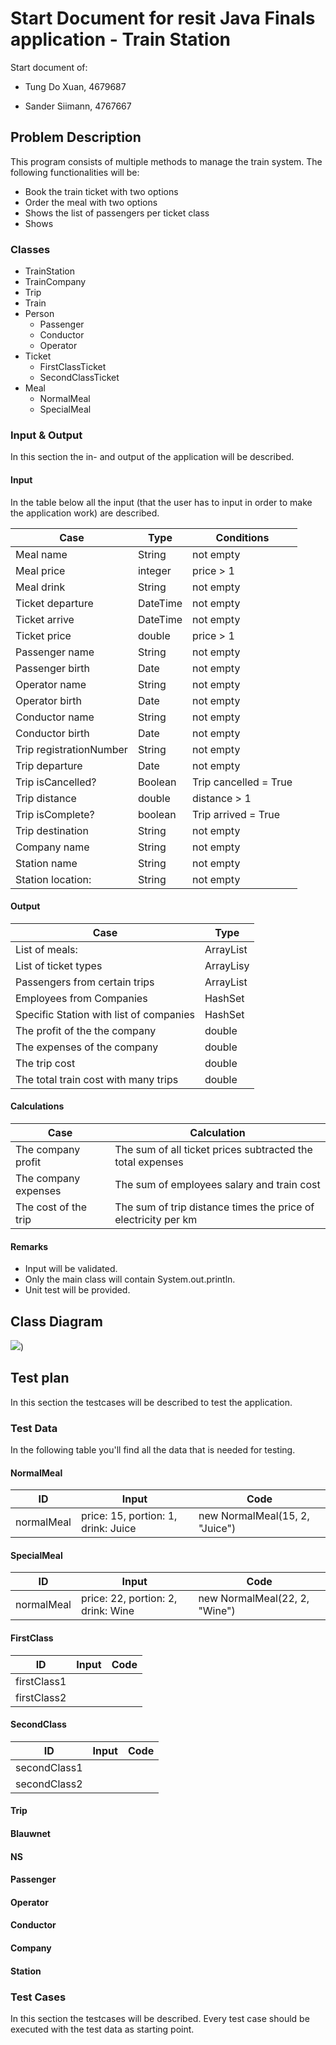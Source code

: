 # Start Document for resit Java Finals application - Train Station

Start document of:

- Tung Do Xuan, 4679687

- Sander Siimann, 4767667

## Problem Description

This program consists of multiple methods to manage the train system. The following functionalities will be:

- Book the train ticket with two options
- Order the meal with two options
- Shows the list of passengers per ticket class
- Shows

### Classes

- TrainStation
- TrainCompany
- Trip
- Train
- Person
  - Passenger
  - Conductor
  - Operator
- Ticket
  - FirstClassTicket
  - SecondClassTicket
- Meal
  - NormalMeal
  - SpecialMeal

### Input & Output

In this section the in- and output of the application will be described.

#### Input

In the table below all the input (that the user has to input in order to make the application work) are described.

| Case                    | Type     | Conditions            |
| ----------------------- | -------- | --------------------- |
| Meal name               | String   | not empty             |
| Meal price              | integer  | price > 1             |
| Meal drink              | String   | not empty             |
| Ticket departure        | DateTime | not empty             |
| Ticket arrive           | DateTime | not empty             |
| Ticket price            | double   | price > 1             |
| Passenger name          | String   | not empty             |
| Passenger birth         | Date     | not empty             |
| Operator name           | String   | not empty             |
| Operator birth          | Date     | not empty             |
| Conductor name          | String   | not empty             |
| Conductor birth         | Date     | not empty             |
| Trip registrationNumber | String   | not empty             |
| Trip departure          | Date     | not empty             |
| Trip isCancelled?       | Boolean  | Trip cancelled = True |
| Trip distance           | double   | distance > 1          |
| Trip isComplete?        | boolean  | Trip arrived = True   |
| Trip destination        | String   | not empty             |
| Company name            | String   | not empty             |
| Station name            | String   | not empty             |
| Station location:       | String   | not empty             |



#### Output

| Case                                    | Type                 |
| --------------------------------------- | -------------------- |
| List of meals:                          | ArrayList<Meal>      |
| List of ticket types                    | ArrayLisy<Ticket>    |
| Passengers from certain trips           | ArrayList<Passenger> |
| Employees from Companies                | HashSet<Employees>   |
| Specific Station with list of companies | HashSet<Station>     |
| The profit of the the company           | double               |
| The expenses of the company             | double               |
| The trip cost                           | double               |
| The total train cost with many trips    | double               |

#### Calculations

| Case                 | Calculation                                                  |
| -------------------- | ------------------------------------------------------------ |
| The company profit   | The sum of all ticket prices subtracted the total expenses   |
| The company expenses | The sum of employees salary and train cost                   |
| The cost of the trip | The sum of trip distance times the price of electricity per km |



#### Remarks

- Input will be validated.
- Only the main class will contain System.out.println.
- Unit test will be provided.

## Class Diagram

![](https://i.imgur.com/NkGIdR9.png))

## Test plan

In this section the testcases will be described to test the application.

### Test Data

In the following table you'll find all the data that is needed for testing.

#### NormalMeal

| ID         | Input                               | Code                           |
| ---------- | ----------------------------------- | ------------------------------ |
| normalMeal | price: 15, portion: 1, drink: Juice | new NormalMeal(15, 2, "Juice") |

#### SpecialMeal

| ID         | Input                              | Code                          |
| ---------- | ---------------------------------- | ----------------------------- |
| normalMeal | price: 22, portion: 2, drink: Wine | new NormalMeal(22, 2, "Wine") |

#### FirstClass

| ID          | Input | Code |
| ----------- | ----- | ---- |
| firstClass1 |       |      |
| firstClass2 |       |      |

#### SecondClass

| ID           | Input | Code |
| ------------ | ----- | ---- |
| secondClass1 |       |      |
| secondClass2 |       |      |

#### Trip



#### Blauwnet



#### NS



#### Passenger



#### Operator



#### Conductor



#### Company



#### Station





### Test Cases

In this section the testcases will be described. Every test case should be executed with the test data as starting point.
